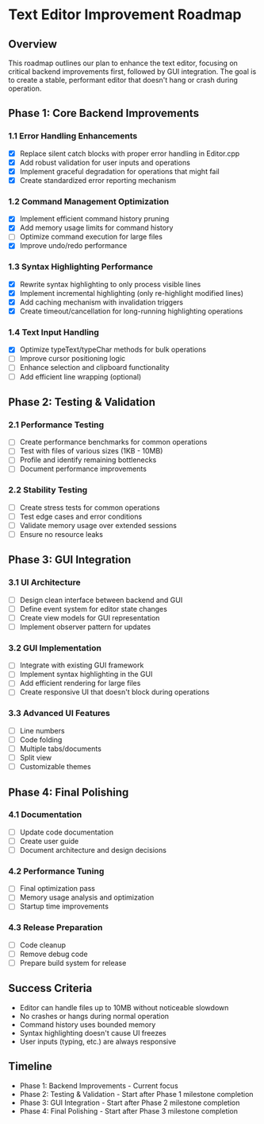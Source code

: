 # Text Editor Improvement Roadmap

## Overview
This roadmap outlines our plan to enhance the text editor, focusing on critical backend improvements first, followed by GUI integration. The goal is to create a stable, performant editor that doesn't hang or crash during operation.

## Phase 1: Core Backend Improvements

### 1.1 Error Handling Enhancements
- [x] Replace silent catch blocks with proper error handling in Editor.cpp
- [x] Add robust validation for user inputs and operations
- [x] Implement graceful degradation for operations that might fail
- [x] Create standardized error reporting mechanism

### 1.2 Command Management Optimization
- [x] Implement efficient command history pruning
- [x] Add memory usage limits for command history
- [ ] Optimize command execution for large files
- [x] Improve undo/redo performance

### 1.3 Syntax Highlighting Performance
- [x] Rewrite syntax highlighting to only process visible lines
- [x] Implement incremental highlighting (only re-highlight modified lines)
- [x] Add caching mechanism with invalidation triggers
- [x] Create timeout/cancellation for long-running highlighting operations

### 1.4 Text Input Handling
- [x] Optimize typeText/typeChar methods for bulk operations
- [ ] Improve cursor positioning logic
- [ ] Enhance selection and clipboard functionality
- [ ] Add efficient line wrapping (optional)

## Phase 2: Testing & Validation

### 2.1 Performance Testing
- [ ] Create performance benchmarks for common operations
- [ ] Test with files of various sizes (1KB - 10MB)
- [ ] Profile and identify remaining bottlenecks
- [ ] Document performance improvements

### 2.2 Stability Testing
- [ ] Create stress tests for common operations
- [ ] Test edge cases and error conditions
- [ ] Validate memory usage over extended sessions
- [ ] Ensure no resource leaks

## Phase 3: GUI Integration

### 3.1 UI Architecture
- [ ] Design clean interface between backend and GUI
- [ ] Define event system for editor state changes
- [ ] Create view models for GUI representation
- [ ] Implement observer pattern for updates

### 3.2 GUI Implementation
- [ ] Integrate with existing GUI framework
- [ ] Implement syntax highlighting in the GUI
- [ ] Add efficient rendering for large files
- [ ] Create responsive UI that doesn't block during operations

### 3.3 Advanced UI Features
- [ ] Line numbers
- [ ] Code folding
- [ ] Multiple tabs/documents
- [ ] Split view
- [ ] Customizable themes

## Phase 4: Final Polishing

### 4.1 Documentation
- [ ] Update code documentation
- [ ] Create user guide
- [ ] Document architecture and design decisions

### 4.2 Performance Tuning
- [ ] Final optimization pass
- [ ] Memory usage analysis and optimization
- [ ] Startup time improvements

### 4.3 Release Preparation
- [ ] Code cleanup
- [ ] Remove debug code
- [ ] Prepare build system for release

## Success Criteria
- Editor can handle files up to 10MB without noticeable slowdown
- No crashes or hangs during normal operation
- Command history uses bounded memory
- Syntax highlighting doesn't cause UI freezes
- User inputs (typing, etc.) are always responsive

## Timeline
- Phase 1: Backend Improvements - Current focus
- Phase 2: Testing & Validation - Start after Phase 1 milestone completion
- Phase 3: GUI Integration - Start after Phase 2 milestone completion
- Phase 4: Final Polishing - Start after Phase 3 milestone completion 